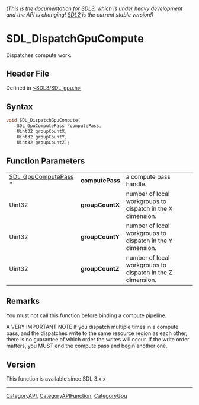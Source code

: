 ###### (This is the documentation for SDL3, which is under heavy development and the API is changing! [SDL2](https://wiki.libsdl.org/SDL2/) is the current stable version!)
# SDL_DispatchGpuCompute

Dispatches compute work.

## Header File

Defined in [<SDL3/SDL_gpu.h>](https://github.com/libsdl-org/SDL/blob/main/include/SDL3/SDL_gpu.h)

## Syntax

```c
void SDL_DispatchGpuCompute(
    SDL_GpuComputePass *computePass,
    Uint32 groupCountX,
    Uint32 groupCountY,
    Uint32 groupCountZ);
```

## Function Parameters

|                                            |                 |                                                            |
| ------------------------------------------ | --------------- | ---------------------------------------------------------- |
| [SDL_GpuComputePass](SDL_GpuComputePass) * | **computePass** | a compute pass handle.                                     |
| Uint32                                     | **groupCountX** | number of local workgroups to dispatch in the X dimension. |
| Uint32                                     | **groupCountY** | number of local workgroups to dispatch in the Y dimension. |
| Uint32                                     | **groupCountZ** | number of local workgroups to dispatch in the Z dimension. |

## Remarks

You must not call this function before binding a compute pipeline.

A VERY IMPORTANT NOTE If you dispatch multiple times in a compute pass, and
the dispatches write to the same resource region as each other, there is no
guarantee of which order the writes will occur. If the write order matters,
you MUST end the compute pass and begin another one.

## Version

This function is available since SDL 3.x.x

----
[CategoryAPI](CategoryAPI), [CategoryAPIFunction](CategoryAPIFunction), [CategoryGpu](CategoryGpu)

